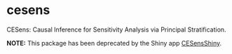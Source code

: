 cesens
======

CESens: Causal Inference for Sensitivity Analysis via Principal Stratification.

**NOTE:** This package has been deprecated by the Shiny app <a href="https://github.com/jwolfson/CESensShiny">CESensShiny</a>.
